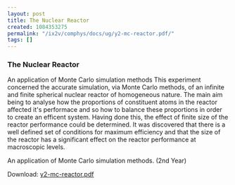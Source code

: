 ```yaml
---
layout: post
title: The Nuclear Reactor
created: 1084353275
permalink: "/ix2v/comphys/docs/ug/y2-mc-reactor.pdf/"
tags: []
---
```

### The Nuclear Reactor
An application of Monte Carlo simulation methods
This experiment concerned the accurate simulation,
via Monte Carlo methods, of an infinite and finite
spherical nuclear reactor of homogeneous nature.
The main aim being to analyse how the proportions of
constituent atoms in the reactor affected it's
performace and so how to balance these proportions
in order to create an efficent system. Having done
this, the effect of finite size of the reactor performance
could be determined. It was discovered that there is a
well defined set of conditions for maximum efficiency
and that the size of the reactor has a significant effect
on the reactor performance at macroscopic levels.

An application of Monte Carlo simulation methods. (2nd Year)


Download: <a href="/page/files/y2-mc-reactor.pdf">y2-mc-reactor.pdf</a>
